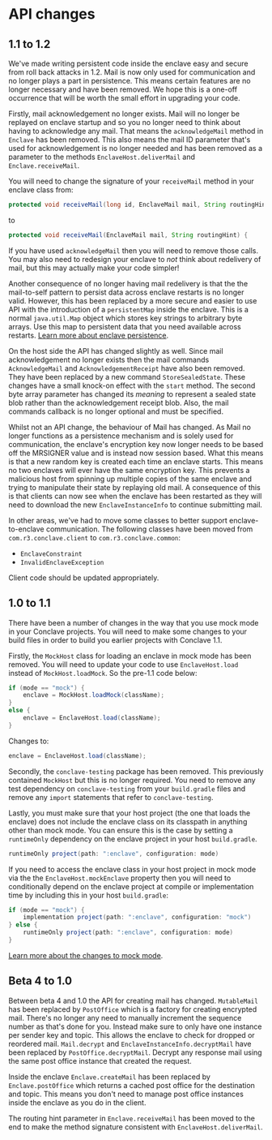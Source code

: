 # API changes

## 1.1 to 1.2

We've made writing persistent code inside the enclave easy and secure from roll back attacks in 1.2. Mail is now 
only used for communication and no longer plays a part in persistence. This means certain features are no longer 
necessary and have been removed. We hope this is a one-off occurrence that will be worth the small effort in 
upgrading your code.

Firstly, mail acknowledgement no longer exists. Mail will no longer be replayed on enclave startup and so you no longer
need to think about having to acknowledge any mail. That means the `acknowledgeMail` method in `Enclave` has been
removed. This also means the mail ID parameter that's used for acknowledgement is no longer needed and has been
removed as a parameter to the methods `EnclaveHost.deliverMail` and `Enclave.receiveMail`. 

You will need to change the signature of your `receiveMail` method in your enclave class from:

```java
protected void receiveMail(long id, EnclaveMail mail, String routingHint) {
```

to

```java
protected void receiveMail(EnclaveMail mail, String routingHint) {
```

If you have used `acknowledgeMail` then you will need to remove those calls. You may also need to redesign your 
enclave to _not_ think about redelivery of mail, but this may actually make your code simpler!

Another consequence of no longer having mail redelivery is that the the mail-to-self pattern to persist data across 
enclave restarts is no longer valid. However, this has been replaced by a more secure and easier to use API with 
the introduction of a `persistentMap` inside the enclave. This is a normal `java.util.Map` object which stores 
key strings to arbitrary byte arrays. Use this map to persistent data that you need available across restarts.
[Learn more about enclave persistence](persistence.md).

On the host side the API has changed slightly as well. Since mail acknowledgement no longer exists then the mail 
commands `AcknowledgeMail` and `AcknowledgementReceipt` have also been removed. They have been replaced by a new 
command `StoreSealedState`. These changes have a small knock-on effect with the `start` method. The second byte array 
parameter has changed its _meaning_ to represent a sealed state blob rather than the acknowledgement receipt blob. 
Also, the mail commands callback is no longer optional and must be specified.

Whilst not an API change, the behaviour of Mail has changed. As Mail no longer functions as a persistence mechanism 
and is solely used for communication, the enclave's encryption key now longer needs to be based off the MRSIGNER 
value and is instead now session based. What this means is that a new random key is created each time an enclave 
starts. This means no two enclaves will ever have the same encryption key. This prevents a malicious host from 
spinning up multiple copies of the same enclave and trying to manipulate their state by replaying old mail. A 
consequence of this is that clients can now see when the enclave has been restarted as they will need to download 
the new `EnclaveInstanceInfo` to continue submitting mail.

In other areas, we've had to move some classes to better support enclave-to-enclave communication. The following 
classes have been moved from `com.r3.conclave.client` to `com.r3.conclave.common`:

* `EnclaveConstraint`
* `InvalidEnclaveException`

Client code should be updated appropriately.

## 1.0 to 1.1

There have been a number of changes in the way that you use mock mode in your Conclave projects. You will
need to make some changes to your build files in order to build you earlier projects with Conclave 1.1.

Firstly, the `MockHost` class for loading an enclave in mock mode has been removed. You will need to update your 
code to use `EnclaveHost.load` instead of `MockHost.loadMock`. So the pre-1.1 code below:

```java
if (mode == "mock") {
    enclave = MockHost.loadMock(className);
}
else {
    enclave = EnclaveHost.load(className);
}
```

Changes to:

```java
enclave = EnclaveHost.load(className);
```

Secondly, the `conclave-testing` package has been removed. This previously contained `MockHost` but this is no
longer required. You need to remove any test dependency on `conclave-testing` from your `build.gradle`
files and remove any `import` statements that refer to `conclave-testing`.

Lastly, you must make sure that your host project (the one that loads the enclave) does not include the
enclave class on its classpath in anything other than mock mode. You can ensure this is the case by 
setting a `runtimeOnly` dependency on the enclave project in your host `build.gradle`.

```groovy
runtimeOnly project(path: ":enclave", configuration: mode)
```

If you need to access the enclave class in your host project in mock mode via the the `EnclaveHost.mockEnclave`
property then you will need to conditionally depend on the enclave project at compile or implementation time by
including this in your host `build.gradle`:

```groovy
if (mode == "mock") {
    implementation project(path: ":enclave", configuration: "mock")
} else {
    runtimeOnly project(path: ":enclave", configuration: mode)
}
```

[Learn more about the changes to mock mode](mockmode.md).

## Beta 4 to 1.0
Between beta 4 and 1.0 the API for creating mail has changed. `MutableMail` has been replaced by `PostOffice` which is a
factory for creating encrypted mail. There's no longer any need to manually increment the sequence number as that's done
for you. Instead make sure to only have one instance per sender key and topic. This allows the enclave to check for
dropped or reordered mail. `Mail.decrypt` and `EnclaveInstanceInfo.decryptMail` have been replaced by `PostOffice.decryptMail`.
Decrypt any response mail using the same post office instance that created the request.

Inside the enclave `Enclave.createMail` has been replaced by `Enclave.postOffice` which returns a cached post office for
the destination and topic. This means you don't need to manage post office instances inside the enclave as you do in the
client.

The routing hint parameter in `Enclave.receiveMail` has been moved to the end to make the method signature consistent
with `EnclaveHost.deliverMail`.
